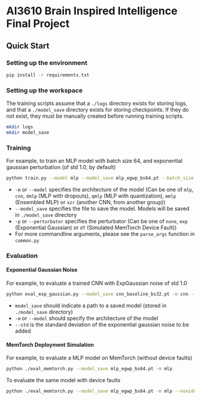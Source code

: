 # AI3610 Brain Inspired Intelligence Final Project

## Quick Start

### Setting up the environment

```sh
pip install -r requirements.txt
```

### Setting up the workspace

The training scripts assume that a `./logs` directory exists for storing logs, and that a `./model_save` directory exists for storing checkpoints. If they do not exist, they must be manually created before running training scripts.

```sh
mkdir logs
mkdir model_save
```

### Training

For example, to train an MLP model with batch size 64, and exponential gaussian perturbation (of std 1.0, by default)

```sh
python train.py --model mlp --model_save mlp_egwp_bs64.pt --batch_size 64 -p exp
```

- `-m` or `--model` specifies the architecture of the model (Can be one of `mlp`, `cnn`, `dmlp` (MLP with dropouts), `qmlp` (MLP with quantization), `mmlp` (Ensembled MLP) or `xzr` (another CNN, from another group))
- `--model_save` specifies the file to save the model. Models will be saved in `./model_save` directory
- `-p` or `--perturbator` specifies the perturbator (Can be one of `none`, `exp` (Exponential Gaussian) or `df` (Simulated MemTorch Device Fault))
- For more commandline arguments, please see the `parse_args` function in `common.py`

### Evaluation

#### Exponential Gaussian Noise

For example, to evaluate a trained CNN with ExpGaussian noise of std 1.0

```sh
python eval_exp_gaussian.py --model_save cnn_baseline_bs32.pt -m cnn --std 1.0
```

- `model_save` should indicate a path to a saved model (stored in `./model_save` directory)
- `-m` or `--model` should specify the architecture of the model
- `--std` is the standard deviation of the exponential gaussian noise to be added

#### MemTorch Deployment Simulation

For example, to evaluate a MLP model on MemTorch (without device faults)

```sh
python ./eval_memtorch.py --model_save mlp_egwp_bs64.pt -m mlp
```

To evaluate the same model with device faults

```sh
python ./eval_memtorch.py --model_save mlp_egwp_bs64.pt -m mlp --nonideality device_faults
```